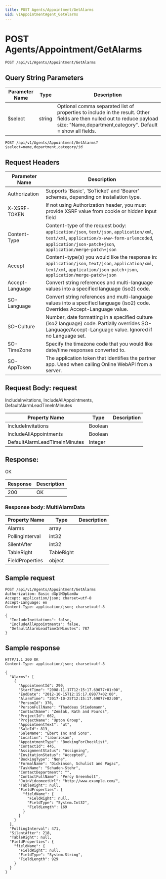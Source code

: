 ```yaml
---
title: POST Agents/Appointment/GetAlarms
uid: v1AppointmentAgent_GetAlarms
---
```


# POST Agents/Appointment/GetAlarms

```http
POST /api/v1/Agents/Appointment/GetAlarms
```









## Query String Parameters

| Parameter Name | Type |  Description |
|----------------|------|--------------|
| $select | string |  Optional comma separated list of properties to include in the result. Other fields are then nulled out to reduce payload size: "Name,department,category". Default = show all fields. |

```http
POST /api/v1/Agents/Appointment/GetAlarms?$select=name,department,category/id
```


## Request Headers

| Parameter Name | Description |
|----------------|-------------|
| Authorization  | Supports 'Basic', 'SoTicket' and 'Bearer' schemes, depending on installation type. |
| X-XSRF-TOKEN   | If not using Authorization header, you must provide XSRF value from cookie or hidden input field |
| Content-Type | Content-type of the request body: `application/json`, `text/json`, `application/xml`, `text/xml`, `application/x-www-form-urlencoded`, `application/json-patch+json`, `application/merge-patch+json` |
| Accept         | Content-type(s) you would like the response in: `application/json`, `text/json`, `application/xml`, `text/xml`, `application/json-patch+json`, `application/merge-patch+json` |
| Accept-Language | Convert string references and multi-language values into a specified language (iso2) code. |
| SO-Language | Convert string references and multi-language values into a specified language (iso2) code. Overrides Accept-Language value. |
| SO-Culture | Number, date formatting in a specified culture (iso2 language) code. Partially overrides SO-Language/Accept-Language value. Ignored if no Language set. |
| SO-TimeZone | Specify the timezone code that you would like date/time responses converted to. |
| SO-AppToken | The application token that identifies the partner app. Used when calling Online WebAPI from a server. |

## Request Body: request 

IncludeInvitations, IncludeAllAppointments, DefaultAlarmLeadTimeInMinutes 

| Property Name | Type |  Description |
|----------------|------|--------------|
| IncludeInvitations | Boolean |  |
| IncludeAllAppointments | Boolean |  |
| DefaultAlarmLeadTimeInMinutes | Integer |  |

## Response:

OK

| Response | Description |
|----------------|-------------|
| 200 | OK |

### Response body: MultiAlarmData

| Property Name | Type |  Description |
|----------------|------|--------------|
| Alarms | array |  |
| PollingInterval | int32 |  |
| SilentAfter | int32 |  |
| TableRight | TableRight |  |
| FieldProperties | object |  |

## Sample request

```http!
POST /api/v1/Agents/Appointment/GetAlarms
Authorization: Basic dGplMDpUamUw
Accept: application/json; charset=utf-8
Accept-Language: en
Content-Type: application/json; charset=utf-8

{
  "IncludeInvitations": false,
  "IncludeAllAppointments": false,
  "DefaultAlarmLeadTimeInMinutes": 787
}
```

## Sample response

```http_
HTTP/1.1 200 OK
Content-Type: application/json; charset=utf-8

{
  "Alarms": [
    {
      "AppointmentId": 290,
      "StartTime": "2008-11-17T12:15:17.69077+01:00",
      "EndDate": "2012-10-15T12:15:17.69077+02:00",
      "AlarmTime": "2017-10-25T12:15:17.69077+02:00",
      "PersonId": 376,
      "PersonFullName": "Thaddeus Stiedemann",
      "ContactName": "Zemlak, Rath and Pouros",
      "ProjectId": 662,
      "ProjectName": "Upton Group",
      "AppointmentText": "ut",
      "SaleId": 813,
      "SaleName": "Ebert Inc and Sons",
      "Location": "laboriosam",
      "AppointmentType": "BookingForChecklist",
      "ContactId": 445,
      "AssignmentStatus": "Assigning",
      "InvitationStatus": "Accepted",
      "BookingType": "None",
      "FormalName": "Dickinson, Schulist and Pagac",
      "TaskName": "Schaden-Stehr",
      "ContactDepartment": "",
      "ContactFullName": "Percy Greenholt",
      "JoinVideomeetUrl": "http://www.example.com/",
      "TableRight": null,
      "FieldProperties": {
        "fieldName": {
          "FieldRight": null,
          "FieldType": "System.Int32",
          "FieldLength": 169
        }
      }
    }
  ],
  "PollingInterval": 471,
  "SilentAfter": 218,
  "TableRight": null,
  "FieldProperties": {
    "fieldName": {
      "FieldRight": null,
      "FieldType": "System.String",
      "FieldLength": 929
    }
  }
}
```